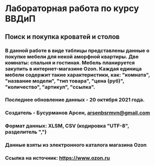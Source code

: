# Лабораторная работа по курсу ВВДиП
## Поиск и покупка кроватей и столов
### В данной работе в виде таблицы представлены данные о покупке мебели для некой аморфной квартиры. Две комнаты: спальня и гостиная. Мебель планируется закупить в интернет-магазине Ozon. Каждая единица мебели содержит такие характеристики, как: "комната",  "название модели", "тип товара", "цена (руб)", "количество", "артикул", "ссылка".
### Последнее обновление данных - 20 октября 2021 года.
### Создатель - Бусурманов Арсен, arsenbsrmvn@gmail.com
### Формат данных: XLSM, CSV (кодировка "UTF-8", разделитель ",")
### Данные взяты из электронного каталога магазина Ozon
### Ссылка на источник: https://www.ozon.ru
